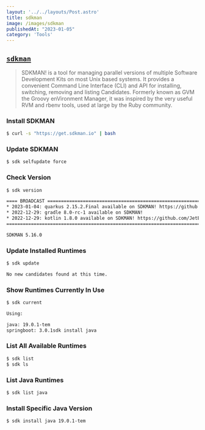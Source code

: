 ```yaml
---
layout: '../../layouts/Post.astro'
title: sdkman
image: /images/sdkman
publishedAt: "2023-01-05"
category: 'Tools'
---
```


## [`sdkman`](https://sdkman.io)

> SDKMAN! is a tool for managing parallel versions of multiple Software Development Kits on most Unix based systems. It provides a convenient Command Line Interface (CLI) and API for installing, switching, removing and listing Candidates. Formerly known as GVM the Groovy enVironment Manager, it was inspired by the very useful RVM and rbenv tools, used at large by the Ruby community.

### Install SDKMAN
```bash
$ curl -s "https://get.sdkman.io" | bash
```

### Update SDKMAN

```bash
$ sdk selfupdate force
```

### Check Version
```bash
$ sdk version

==== BROADCAST =================================================================
* 2023-01-04: quarkus 2.15.2.Final available on SDKMAN! https://github.com/quarkusio/quarkus/releases/tag/2.15.2.Final
* 2022-12-29: gradle 8.0-rc-1 available on SDKMAN!
* 2022-12-29: kotlin 1.8.0 available on SDKMAN! https://github.com/JetBrains/kotlin/releases/v1.8.0
================================================================================

SDKMAN 5.16.0
```

### Update Installed Runtimes
```bash
$ sdk update

No new candidates found at this time.
```

### Show Runtimes Currently In Use
```bash
$ sdk current

Using:

java: 19.0.1-tem
springboot: 3.0.1sdk install java

```

### List All Available Runtimes
```bash
$ sdk list
$ sdk ls
```

### List Java Runtimes
```bash
$ sdk list java
```

### Install Specific Java Version
```bash
$ sdk install java 19.0.1-tem
```